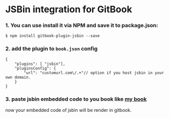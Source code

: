 JSBin integration for GitBook
==============

### 1. You can use install it via **NPM** and save it to package.json:
```
$ npm install gitbook-plugin-jsbin --save
```
### 2. add the plugin to `book.json` config
```
{
    "plugins": [ "jsbin"],
    "pluginsConfig": {
        "url": "customurl.com\/.+"// option if you host jsbin in your own domain.
    }
}
```
### 3. paste jsbin embedded code to you book like [my book](http://jcouyang.gitbooks.io/functional-javascript/zh/functor_&_monad/functor.html)

now your embedded code of jsbin will be render in gitbook.
